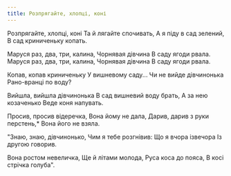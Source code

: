 ```yaml
---
title: Розпрягайте, хлопці, коні
---
```

Розпрягайте, хлопці, коні
Та й лягайте спочивать,
А я піду в сад зелений,
В сад криниченьку копать.

Маруся раз, два, три, калина,
Чорнявая дiвчина
В саду ягоди рвала.
Маруся раз, два, три, калина,
Чорнявая дiвчина
В саду ягоди рвала.

Копав, копав криниченьку
У вишневому саду...
Чи не вийде дівчинонька
Рано-вранці по воду?

Вийшла, вийшла дівчинонька
В сад вишневий воду брать,
А за нею козаченько
Веде коня напувать.

Просив, просив відеречка,
Вона йому не дала,
Дарив, дарив з руки перстень,*
Вона його не взяла.

"Знаю, знаю, дівчинонько,
Чим я тебе розгнівив:
Що я вчора ізвечора
Із другою говорив.

Вона ростом невеличка,
Ще й літами молода,
Руса коса до пояса,
В косі стрічка голуба".
